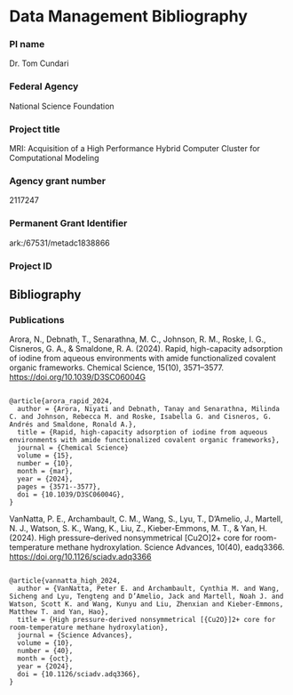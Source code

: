 # Data Management Bibliography

### PI name
Dr. Tom Cundari

### Federal Agency
National Science Foundation

### Project title 
MRI: Acquisition of a High Performance Hybrid Computer Cluster for Computational Modeling

### Agency grant number
2117247

### Permanent Grant Identifier
ark:/67531/metadc1838866

### Project ID

## Bibliography

### Publications

Arora, N., Debnath, T., Senarathna, M. C., Johnson, R. M., Roske, I. G., Cisneros, G. A., & Smaldone, R. A. (2024). Rapid, high-capacity adsorption of iodine from aqueous environments with amide functionalized covalent organic frameworks. Chemical Science, 15(10), 3571–3577. https://doi.org/10.1039/D3SC06004G

```

@article{arora_rapid_2024,
  author = {Arora, Niyati and Debnath, Tanay and Senarathna, Milinda C. and Johnson, Rebecca M. and Roske, Isabella G. and Cisneros, G. Andrés and Smaldone, Ronald A.},
  title = {Rapid, high-capacity adsorption of iodine from aqueous environments with amide functionalized covalent organic frameworks},
  journal = {Chemical Science}
  volume = {15},
  number = {10},
  month = {mar},
  year = {2024},
  pages = {3571--3577},
  doi = {10.1039/D3SC06004G},
}
```

VanNatta, P. E., Archambault, C. M., Wang, S., Lyu, T., D’Amelio, J., Martell, N. J., Watson, S. K., Wang, K., Liu, Z., Kieber-Emmons, M. T., & Yan, H. (2024). High pressure–derived nonsymmetrical [Cu2O]2+ core for room-temperature methane hydroxylation. Science Advances, 10(40), eadq3366. https://doi.org/10.1126/sciadv.adq3366

```

@article{vannatta_high_2024,
  author = {VanNatta, Peter E. and Archambault, Cynthia M. and Wang, Sicheng and Lyu, Tengteng and D’Amelio, Jack and Martell, Noah J. and Watson, Scott K. and Wang, Kunyu and Liu, Zhenxian and Kieber-Emmons, Matthew T. and Yan, Hao},
  title = {High pressure-derived nonsymmetrical [{Cu2O}]2+ core for room-temperature methane hydroxylation},
  journal = {Science Advances},
  volume = {10},
  number = {40},
  month = {oct},
  year = {2024},
  doi = {10.1126/sciadv.adq3366},
}
```
